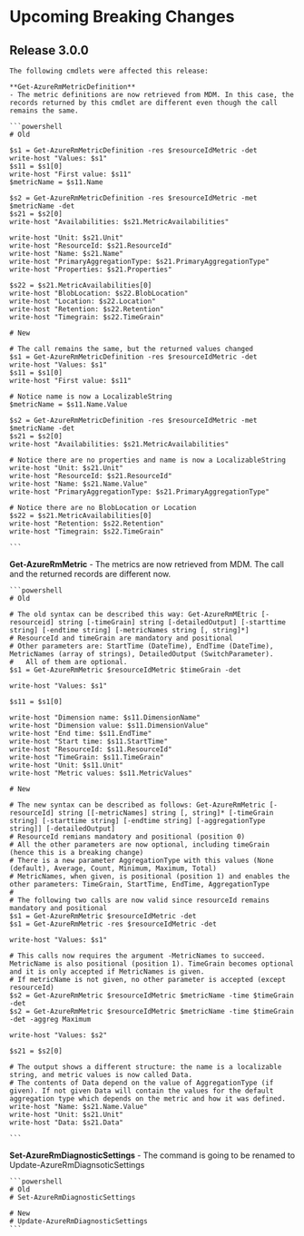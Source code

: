 <!--
    Please leave this section at the top of the breaking change documentation.

    New breaking changes should go under the section titled "Upcoming Breaking Changes", and should adhere to the following format:

    # Upcoming Breaking Changes

    ## Release X.0.0 - January 2017

    The following cmdlets were affected this release:

    **Cmdlet 1**
    - Description of what has changed

    ```powershell
    # Old
    # Sample of how the cmdlet was previously called

    # New
    # Sample of how the cmdlet should now be called
    ```

    Note: the above section follows the template found in the link below: 

    https://github.com/Azure/azure-powershell/blob/dev/documentation/breaking-changes/breaking-change-template.md
-->

# Upcoming Breaking Changes

## Release 3.0.0

    The following cmdlets were affected this release:

    **Get-AzureRmMetricDefinition**
    - The metric definitions are now retrieved from MDM. In this case, the records returned by this cmdlet are different even though the call remains the same.

    ```powershell
    # Old
  
    $s1 = Get-AzureRmMetricDefinition -res $resourceIdMetric -det
    write-host "Values: $s1"
    $s11 = $s1[0]
    write-host "First value: $s11"
    $metricName = $s11.Name
    
    $s2 = Get-AzureRmMetricDefinition -res $resourceIdMetric -met $metricName -det
    $s21 = $s2[0]
    write-host "Availabilities: $s21.MetricAvailabilities"
    
    write-host "Unit: $s21.Unit"
    write-host "ResourceId: $s21.ResourceId"
    write-host "Name: $s21.Name"
    write-host "PrimaryAggregationType: $s21.PrimaryAggregationType"
    write-host "Properties: $s21.Properties"
    
    $s22 = $s21.MetricAvailabilities[0]
    write-host "BlobLocation: $s22.BlobLocation"
    write-host "Location: $s22.Location"
    write-host "Retention: $s22.Retention"
    write-host "Timegrain: $s22.TimeGrain"

    # New

    # The call remains the same, but the returned values changed    
    $s1 = Get-AzureRmMetricDefinition -res $resourceIdMetric -det
    write-host "Values: $s1"
    $s11 = $s1[0]
    write-host "First value: $s11"
    
    # Notice name is now a LocalizableString
    $metricName = $s11.Name.Value
    
    $s2 = Get-AzureRmMetricDefinition -res $resourceIdMetric -met $metricName -det
    $s21 = $s2[0]
    write-host "Availabilities: $s21.MetricAvailabilities"
    
    # Notice there are no properties and name is now a LocalizableString
    write-host "Unit: $s21.Unit"
    write-host "ResourceId: $s21.ResourceId"
    write-host "Name: $s21.Name.Value"
    write-host "PrimaryAggregationType: $s21.PrimaryAggregationType"
    
    # Notice there are no BlobLocation or Location
    $s22 = $s21.MetricAvailabilities[0]
    write-host "Retention: $s22.Retention"
    write-host "Timegrain: $s22.TimeGrain"
    
    ```
  
  **Get-AzureRmMetric**
    - The metrics are now retrieved from MDM. The call and the returned records are different now.

    ```powershell
    # Old
    
    # The old syntax can be described this way: Get-AzureRmMEtric [-resourceid] string [-timeGrain] string [-detailedOutput] [-starttime string] [-endtime string] [-metricNames string [, string]*]
    # ResourceId and timeGrain are mandatory and positional
    # Other parameters are: StartTime (DateTime), EndTime (DateTime), MetricNames (array of strings), DetailedOutput (SwitchParameter).
    #   All of them are optional.
    $s1 = Get-AzureRmMetric $resourceIdMetric $timeGrain -det
    
    write-host "Values: $s1"
    
    $s11 = $s1[0]
    
    write-host "Dimension name: $s11.DimensionName"
    write-host "Dimension value: $s11.DimensionValue"
    write-host "End time: $s11.EndTime"
    write-host "Start time: $s11.StartTime"
    write-host "ResourceId: $s11.ResourceId"
    write-host "TimeGrain: $s11.TimeGrain"
    write-host "Unit: $s11.Unit"
    write-host "Metric values: $s11.MetricValues"

    # New
    
    # The new syntax can be described as follows: Get-AzureRmMetric [-resourceId] string [[-metricNames] string [, string]* [-timeGrain string] [-starttime string] [-endtime string] [-aggregationType string]] [-detailedOutput]
    # ResourceId remians mandatory and positional (position 0)
    # All the other parameters are now optional, including timeGrain (hence this is a breaking change)
    # There is a new parameter AggregationType with this values (None (default), Average, Count, Minimum, Maximum, Total)
    # MetricNames, when given, is positional (position 1) and enables the other parameters: TimeGrain, StartTime, EndTime, AggregationType
    #
    # The following two calls are now valid since resourceId remains mandatory and positional
    $s1 = Get-AzureRmMetric $resourceIdMetric -det
    $s1 = Get-AzureRmMetric -res $resourceIdMetric -det
  
    write-host "Values: $s1"
  
    # This calls now requires the argument -MetricNames to succeed. MetricName is also positional (position 1). TimeGrain becomes optional and it is only accepted if MetricNames is given.
    # If metricName is not given, no other parameter is accepted (except resourceId)
    $s2 = Get-AzureRmMetric $resourceIdMetric $metricName -time $timeGrain -det
    $s2 = Get-AzureRmMetric $resourceIdMetric $metricName -time $timeGrain -det -aggreg Maximum
    
    write-host "Values: $s2"
    
    $s21 = $s2[0]
    
    # The output shows a different structure: the name is a localizable string, and metric values is now called Data.
    # The contents of Data depend on the value of AggregationType (if given). If not given Data will contain the values for the default aggregation type which depends on the metric and how it was defined.
    write-host "Name: $s21.Name.Value"
    write-host "Unit: $s21.Unit"
    write-host "Data: $s21.Data"
    
    ```

  **Set-AzureRmDiagnosticSettings**
    - The command is going to be renamed to Update-AzureRmDiagnsoticSettings

    ```powershell
    # Old
    # Set-AzureRmDiagnosticSettings

    # New
    # Update-AzureRmDiagnosticSettings
    ```